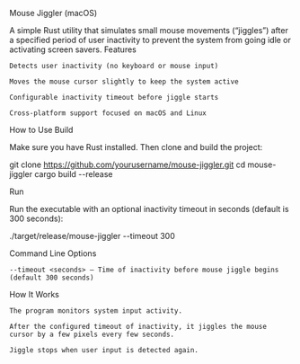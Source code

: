 Mouse Jiggler (macOS)

A simple Rust utility that simulates small mouse movements (“jiggles”) after a specified period of user inactivity to prevent the system from going idle or activating screen savers.
Features

    Detects user inactivity (no keyboard or mouse input)

    Moves the mouse cursor slightly to keep the system active

    Configurable inactivity timeout before jiggle starts

    Cross-platform support focused on macOS and Linux

How to Use
Build

Make sure you have Rust installed. Then clone and build the project:

git clone https://github.com/yourusername/mouse-jiggler.git
cd mouse-jiggler
cargo build --release

Run

Run the executable with an optional inactivity timeout in seconds (default is 300 seconds):

./target/release/mouse-jiggler --timeout 300

Command Line Options

    --timeout <seconds> — Time of inactivity before mouse jiggle begins (default 300 seconds)

How It Works

    The program monitors system input activity.

    After the configured timeout of inactivity, it jiggles the mouse cursor by a few pixels every few seconds.

    Jiggle stops when user input is detected again.

